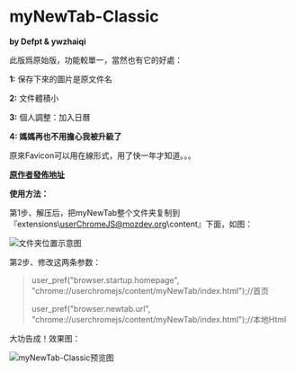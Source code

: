myNewTab-Classic
=============
**by Defpt & ywzhaiqi**

此版爲原始版，功能較單一，當然也有它的好處：

**1:** 保存下來的圖片是原文件名

**2:** 文件體積小

**3:** 個人調整：加入日曆

**4: 媽媽再也不用擔心我被升級了**

原來Favicon可以用在線形式，用了快一年才知道。。。

[**原作者發佈地址**][1]

**使用方法：**

第1步、解压后，把myNewTab整个文件夹复制到『extensions\userChromeJS@mozdev.org\content』下面，如图：
 
![文件夹位置示意图][2]

第2步、修改这两条参数：

> user_pref("browser.startup.homepage",
> "chrome://userchromejs/content/myNewTab/index.html");//首页
> 
> user_pref("browser.newtab.url",
> "chrome://userchromejs/content/myNewTab/index.html");//本地Html

大功告成！效果图：

![myNewTab-Classic预览图][3]

  [1]: http://bbs.kafan.cn/thread-1759418-1-1.html
  [2]: https://github.com/dupontjoy/userChrome.js-Collections-/blob/master/myNewTab-Classic/img/position.jpg
  [3]: https://github.com/dupontjoy/userChrome.js-Collections-/blob/master/myNewTab-Classic/img/myNewTab-Classic.jpg
